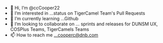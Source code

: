 - 👋 Hi, I’m @ccCooper22
- 👀 I’m interested in ...status on TigerCamel Team's Pull Requests
- 🌱 I’m currently learning ...Github
- 💞️ I’m looking to collaborate on ... sprints and releases for DUNSM UX, COSPlus Teams, TigerCamels Teams
- 📫 How to reach me ...cooperc@dnb.com

<!---
ccCooper22/ccCooper22 is a ✨ special ✨ repository because its `README.md` (this file) appears on your GitHub profile.
You can click the Preview link to take a look at your changes.
--->
